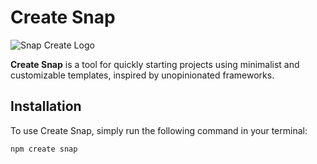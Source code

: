 # Create Snap

![Snap Create Logo](link-to-logo)

**Create Snap** is a tool for quickly starting projects using minimalist and customizable templates, inspired by unopinionated frameworks.

## Installation

To use Create Snap, simply run the following command in your terminal:

```bash
npm create snap
```
